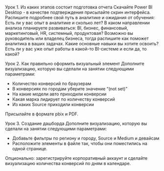 Урок 1. Из каких этапов состоит подготовка отчета
Скачайте Power BI Desktop - в качестве подтверждения присылайте скрин интерфейса.
Распишите подробнее свой путь в аналитике и ожидания от обучения:
Есть ли у вас опыт в аналитике и сколько лет?
В каком направлении анализа планируете развиваться: BI, бизнес, финансовый, маркетинговый, HR, системный, продуктовая? Возможно вы руководитель или владелец бизнеса, тогда распишите как поможет аналитика в ваших задачах.
Какие основные навыки вы хотите освоить?
Есть ли у вас уже опыт работы в какой-то BI-системе и если да, то какой?

Урок 2. Как правильно оформить визуальный элемент
Дополните визуализацию, которую вы сделали на занятии следующими параметрами:
- Количество конверсий по браузерам
- В конверсиях по городам уберите значение “(not set)”
- На какие модели авто приходили конверсии
- Какая марка лидирует по количеству конверсий
- Из каких Source приходили конверсии

Присылайте в формате pbix и PDF.

Урок 3. Создание дашборда
Дополните визуализацию, которую вы сделали на занятии следующими параметрами:
- Добавьте фильтры по региону и городу, Source и Medium и девайсам
- Расположите элементы в файле так, чтобы они поместились на одной странице.

Опционально: зарегистрируйте корпоративный аккаунт и сделайте визуализацию количества конверсий по дням в календаре.
